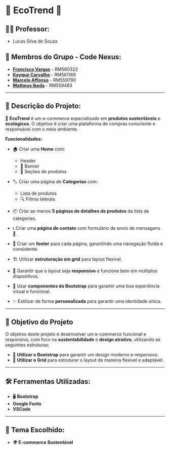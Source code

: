 # 🌿 **EcoTrend** 🌿

## 👨‍🏫 **Professor:**
- Lucas Silva de Souza

## 👥 **Membros do Grupo - Code Nexus:**
- [**Francisco Vargas**](https://github.com/Franciscov25) - RM560322
- [**Kayque Carvalho**](https://github.com/Kay-Carv) - RM561189
- [**Marcelo Affonso**](https://github.com/tenebres-cpu) - RM559790
- [**Matheus Ikeda**](https://github.com/Matheus-Eiki) - RM559483

---

## 📜 **Descrição do Projeto:**

🌱 **EcoTrend** é um e-commerce especializado em **produtos sustentáveis** e **ecológicos**. O objetivo é criar uma plataforma de compras consciente e responsável com o meio ambiente.

**Funcionalidades:**

- 🏠 Criar uma **Home** com:
  - Header 
  - 🎨 Banner 
  - 🛒 Seções de produtos 

- 🏷️ Criar uma página de **Categorias** com:
  - Lista de produtos 
  - 🔍 Filtros laterais 

- 📦 Criar ao menos **5 páginas de detalhes de produtos** da lista de categorias.

- 📞 Criar uma **página de contato** com formulário de envio de mensagens 📧.

- 🔽 Criar um **footer** para cada página, garantindo uma navegação fluida e consistente.

- 🏗️ Utilizar **estruturação em grid** para layout flexível.

- 📱 Garantir que o layout seja **responsivo** e funcione bem em múltiplos dispositivos.

- 🎨 Usar **componentes do Bootstrap** para garantir uma boa experiência visual e funcional.

- ✨ Estilizar de forma **personalizada** para garantir uma identidade única.

---
## 🎯 **Objetivo do Projeto**

O objetivo deste projeto é desenvolver um e-commerce funcional e responsivo, com foco na **sustentabilidade** e **design atrativo**, utilizando as seguintes estruturas:

- 🧰 **Utilizar o Bootstrap** para garantir um design moderno e responsivo.
- 🔲 **Utilizar o Grid** para estruturar o layout de maneira flexível e adaptável.

---

## 🛠️ **Ferramentas Utilizadas:**

- 🖥️ **Bootstrap** 
- **Google Fonts** 
- **VSCode** 
---

## 🎨 **Tema Escolhido:**
- 🌍 **E-commerce Sustentável** 
